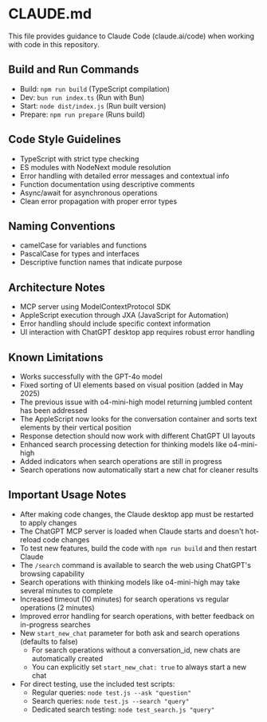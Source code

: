 # CLAUDE.md

This file provides guidance to Claude Code (claude.ai/code) when working with code in this repository.

## Build and Run Commands
- Build: `npm run build` (TypeScript compilation)
- Dev: `bun run index.ts` (Run with Bun)
- Start: `node dist/index.js` (Run built version)
- Prepare: `npm run prepare` (Runs build)

## Code Style Guidelines
- TypeScript with strict type checking
- ES modules with NodeNext module resolution
- Error handling with detailed error messages and contextual info
- Function documentation using descriptive comments
- Async/await for asynchronous operations
- Clean error propagation with proper error types

## Naming Conventions
- camelCase for variables and functions
- PascalCase for types and interfaces
- Descriptive function names that indicate purpose

## Architecture Notes
- MCP server using ModelContextProtocol SDK
- AppleScript execution through JXA (JavaScript for Automation)
- Error handling should include specific context information
- UI interaction with ChatGPT desktop app requires robust error handling

## Known Limitations
- Works successfully with the GPT-4o model
- Fixed sorting of UI elements based on visual position (added in May 2025)
- The previous issue with o4-mini-high model returning jumbled content has been addressed
- The AppleScript now looks for the conversation container and sorts text elements by their vertical position
- Response detection should now work with different ChatGPT UI layouts
- Enhanced search processing detection for thinking models like o4-mini-high
- Added indicators when search operations are still in progress
- Search operations now automatically start a new chat for cleaner results

## Important Usage Notes
- After making code changes, the Claude desktop app must be restarted to apply changes
- The ChatGPT MCP server is loaded when Claude starts and doesn't hot-reload code changes
- To test new features, build the code with `npm run build` and then restart Claude
- The `/search` command is available to search the web using ChatGPT's browsing capability
- Search operations with thinking models like o4-mini-high may take several minutes to complete
- Increased timeout (10 minutes) for search operations vs regular operations (2 minutes)
- Improved error handling for search operations, with better feedback on in-progress searches
- New `start_new_chat` parameter for both ask and search operations (defaults to false)
  - For search operations without a conversation_id, new chats are automatically created
  - You can explicitly set `start_new_chat: true` to always start a new chat
- For direct testing, use the included test scripts:
  - Regular queries: `node test.js --ask "question"`
  - Search queries: `node test.js --search "query"` 
  - Dedicated search testing: `node test_search.js "query"`